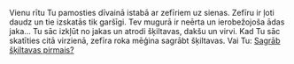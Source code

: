 Vienu rītu Tu pamosties dīvainā istabā ar zefīriem uz sienas. 
Zefīru ir ļoti daudz un tie izskatās tik garšīgi.
Tev mugurā ir neērta un ierobežojoša ādas jaka...
Tu sāc izkļūt no jakas un atrodi šķiltavas, dakšu un virvi.
Kad Tu sāc skatīties citā virzienā, zefīra roka mēģina sagrābt šķiltavas.
Vai Tu:
[Sagrāb šķiltavas pirmais?](./grab-lighter/grab-lighter.md)


